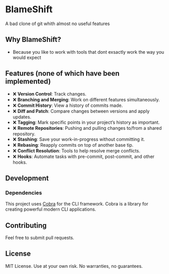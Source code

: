 # BlameShift

A bad clone of git whith almost no useful features

## Why BlameShift?

- Because you like to work with tools that dont exsactly work the way you would expect

## Features (none of which have been implemented)

- ❌ **Version Control**: Track changes.
- ❌ **Branching and Merging**: Work on different features simultaneously.
- ❌ **Commit History**: View a history of commits made.
- ❌ **Diff and Patch**: Compare changes between versions and apply updates.
- ❌ **Tagging**: Mark specific points in your project’s history as important.
- ❌ **Remote Repositories**: Pushing and pulling changes to/from a shared repository.
- ❌ **Stashing**: Save your work-in-progress without committing it.
- ❌ **Rebasing**: Reapply commits on top of another base tip.
- ❌ **Conflict Resolution**: Tools to help resolve merge conflicts.
- ❌ **Hooks**: Automate tasks with pre-commit, post-commit, and other hooks.

## Development

### Dependencies

This project uses [Cobra](https://github.com/spf13/cobra/tree/main) for the CLI framework. Cobra is a library for creating powerful modern CLI applications.

## Contributing

Feel free to submit pull requests.

## License

MIT License. Use at your own risk. No warranties, no guarantees.